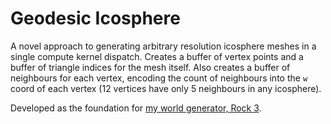 # Geodesic Icosphere

A novel approach to generating arbitrary resolution icosphere meshes in a single compute kernel dispatch. Creates a buffer of vertex points and a buffer of triangle indices for the mesh itself. Also creates a buffer of neighbours for each vertex, encoding the count of neighbours into the `w` coord of each vertex (12 vertices have only 5 neighbours in any icosphere). 

Developed as the foundation for [my world generator, Rock 3](https://store.steampowered.com/app/1892520/Rock_3/).
